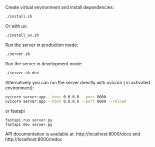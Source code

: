 Create virtual environment and install dependencies:  
```bash
./install.sh
```
Or with uv:  
```bash
./install_uv.sh
```


Run the server in production mode:
```bash
./server.sh
```

Run the server in development mode:
```bash
./server.sh dev
```

Alternatively you can run the server directly with uvicorn ( in activated environment):
```bash
uvicorn server:app --host 0.0.0.0 --port 8000
uvicorn server:app --host 0.0.0.0 --port 8000 --reload
```
or fastapi
```
fastapi run server.py
fastapi dev server.py
```



API documentation is available at:
http://localhost:8000/docs and http://localhost:8000/redoc
